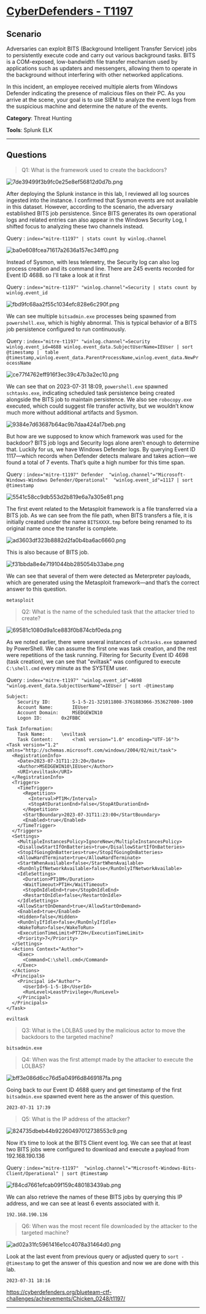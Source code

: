 # [CyberDefenders - T1197](https://cyberdefenders.org/blueteam-ctf-challenges/t1197/)
## Scenario
Adversaries can exploit BITS (Background Intelligent Transfer Service) jobs to persistently execute code and carry out various background tasks. BITS is a COM-exposed, low-bandwidth file transfer mechanism used by applications such as updaters and messengers, allowing them to operate in the background without interfering with other networked applications.

In this incident, an employee received multiple alerts from Windows Defender indicating the presence of malicious files on their PC. As you arrive at the scene, your goal is to use SIEM to analyze the event logs from the suspicious machine and determine the nature of the events.

**Category**: Threat Hunting

**Tools**:
Splunk
ELK

* * *
## Questions
>Q1: What is the framework used to create the backdoors?

![7de39499f3b9fc0e25e8ef56812d0d7b.png](/resources/7de39499f3b9fc0e25e8ef56812d0d7b.png)

After deploying the Splunk instance in this lab, I reviewed all log sources ingested into the instance. I confirmed that Sysmon events are not available in this dataset. However, according to the scenario, the adversary established BITS job persistence. Since BITS generates its own operational logs and related entries can also appear in the Windows Security Log, I shifted focus to analyzing these two channels instead.

Query : `index="mitre-t1197" | stats count by winlog.channel`

![ba0e608fcea71617a2636a157ec34ff0.png](/resources/ba0e608fcea71617a2636a157ec34ff0.png)

Instead of Sysmon, with less telemetry, the Security log can also log process creation and its command line. There are 245 events recorded for Event ID 4688. so I'll take a look at it first

Query : `index="mitre-t1197" "winlog.channel"=Security | stats count by winlog.event_id`

![fbd9fc68aa2f55c1034efc828e6c290f.png](/resources/fbd9fc68aa2f55c1034efc828e6c290f.png)

We can see multiple `bitsadmin.exe` processes being spawned from `powershell.exe`, which is highly abnormal. This is typical behavior of a BITS job persistence configured to run continuously.

Query : `index="mitre-t1197" "winlog.channel"=Security winlog.event_id=4688 winlog.event_data.SubjectUserName=IEUser
| sort @timestamp
|  table @timestamp,winlog.event_data.ParentProcessName,winlog.event_data.NewProcessName`

![ce77f4762eff916f3ec39c47b3a2ec10.png](/resources/ce77f4762eff916f3ec39c47b3a2ec10.png)


We can see that on 2023-07-31 18:09, `powershell.exe` spawned `schtasks.exe`, indicating scheduled task persistence being created alongside the BITS job to maintain persistence. We also see `robocopy.exe` executed, which could suggest file transfer activity, but we wouldn’t know much more without additional artifacts and Sysmon.

![9384e7d63687b64ac9b7daa424a17beb.png](/resources/9384e7d63687b64ac9b7daa424a17beb.png)

But how are we supposed to know which framework was used for the backdoor? BITS job logs and Security logs alone aren’t enough to determine that. Luckily for us, we have Windows Defender logs. By querying Event ID 1117—which records when Defender detects malware and takes action—we found a total of 7 events. That’s quite a high number for this time span.

Query : `index="mitre-t1197" Defender  "winlog.channel"="Microsoft-Windows-Windows Defender/Operational"  "winlog.event_id"=1117 | sort @timestamp`

![5541c58cc9db553d2b819e6a7a305e81.png](/resources/5541c58cc9db553d2b819e6a7a305e81.png)

The first event related to the Metasploit framework is a file transferred via a BITS job. As we can see from the file path, when BITS transfers a file, it is initially created under the name `BITSXXXX.tmp` before being renamed to its original name once the transfer is complete.

![ad3603df323b8882d2fa0b4ba6ac6660.png](/resources/ad3603df323b8882d2fa0b4ba6ac6660.png)

This is also because of BITS job.

![f31bbda8e4e7191044bb285054b33abe.png](/resources/f31bbda8e4e7191044bb285054b33abe.png)


We can see that several of them were detected as Meterpreter payloads, which are generated using the Metasploit framework—and that’s the correct answer to this question.

```
metasploit
```

>Q2: What is the name of the scheduled task that the attacker tried to create?

![69581c1080d9a1ce883f0b874cbf0eda.png](/resources/69581c1080d9a1ce883f0b874cbf0eda.png)

As we noted earlier, there were several instances of `schtasks.exe` spawned by PowerShell. We can assume the first one was task creation, and the rest were repetitions of the task running. Filtering for Security Event ID 4698 (task creation), we can see that "eviltask" was configured to execute `C:\shell.cmd` every minute as the SYSTEM user.

Query : `index="mitre-t1197" "winlog.event_id"=4698  "winlog.event_data.SubjectUserName"=IEUser | sort -@timestamp`

```
Subject:
	Security ID:		S-1-5-21-321011808-3761883066-353627080-1000
	Account Name:		IEUser
	Account Domain:		MSEDGEWIN10
	Logon ID:		0x2FBBC

Task Information:
	Task Name: 		\eviltask
	Task Content: 		<?xml version="1.0" encoding="UTF-16"?>
<Task version="1.2" xmlns="http://schemas.microsoft.com/windows/2004/02/mit/task">
  <RegistrationInfo>
    <Date>2023-07-31T11:23:20</Date>
    <Author>MSEDGEWIN10\IEUser</Author>
    <URI>\eviltask</URI>
  </RegistrationInfo>
  <Triggers>
    <TimeTrigger>
      <Repetition>
        <Interval>PT1M</Interval>
        <StopAtDurationEnd>false</StopAtDurationEnd>
      </Repetition>
      <StartBoundary>2023-07-31T11:23:00</StartBoundary>
      <Enabled>true</Enabled>
    </TimeTrigger>
  </Triggers>
  <Settings>
    <MultipleInstancesPolicy>IgnoreNew</MultipleInstancesPolicy>
    <DisallowStartIfOnBatteries>true</DisallowStartIfOnBatteries>
    <StopIfGoingOnBatteries>true</StopIfGoingOnBatteries>
    <AllowHardTerminate>true</AllowHardTerminate>
    <StartWhenAvailable>false</StartWhenAvailable>
    <RunOnlyIfNetworkAvailable>false</RunOnlyIfNetworkAvailable>
    <IdleSettings>
      <Duration>PT10M</Duration>
      <WaitTimeout>PT1H</WaitTimeout>
      <StopOnIdleEnd>true</StopOnIdleEnd>
      <RestartOnIdle>false</RestartOnIdle>
    </IdleSettings>
    <AllowStartOnDemand>true</AllowStartOnDemand>
    <Enabled>true</Enabled>
    <Hidden>false</Hidden>
    <RunOnlyIfIdle>false</RunOnlyIfIdle>
    <WakeToRun>false</WakeToRun>
    <ExecutionTimeLimit>PT72H</ExecutionTimeLimit>
    <Priority>7</Priority>
  </Settings>
  <Actions Context="Author">
    <Exec>
      <Command>C:\shell.cmd</Command>
    </Exec>
  </Actions>
  <Principals>
    <Principal id="Author">
      <UserId>S-1-5-18</UserId>
      <RunLevel>LeastPrivilege</RunLevel>
    </Principal>
  </Principals>
</Task>
```

```
eviltask
```

>Q3: What is the LOLBAS used by the malicious actor to move the backdoors to the targeted machine?
```
bitsadmin.exe
```

>Q4: When was the first attempt made by the attacker to execute the LOLBAS?

![bff3e086d6cc76d5a049f6d8469187fa.png](/resources/bff3e086d6cc76d5a049f6d8469187fa.png)

Going back to our Event ID 4688 query and get timestamp of the first `bitsadmin.exe` spawned event here as the answer of this question.

```
2023-07-31 17:39
```

>Q5: What is the IP address of the attacker?

![824735dbeb44b92260497012738553c9.png](/resources/824735dbeb44b92260497012738553c9.png)

Now it’s time to look at the BITS Client event log. We can see that at least two BITS jobs were configured to download and execute a payload from 192.168.190.136

Query : `index="mitre-t1197"  "winlog.channel"="Microsoft-Windows-Bits-Client/Operational" | sort @timestamp`

![f84cd7661efcab09f159c480183439ab.png](/resources/f84cd7661efcab09f159c480183439ab.png)

We can also retrieve the names of these BITS jobs by querying this IP address, and we can see at least 6 events associated with it.

```
192.168.190.136
```

>Q6: When was the most recent file downloaded by the attacker to the targeted machine?

![ad02a31fc5961416e1cc4078a31464d0.png](/resources/ad02a31fc5961416e1cc4078a31464d0.png)

Look at the last event from previous query or adjusted query to `sort -@timestamp` to get the answer of this question and now we are done with this lab.

```
2023-07-31 18:16
```

https://cyberdefenders.org/blueteam-ctf-challenges/achievements/Chicken_0248/t1197/
* * *
